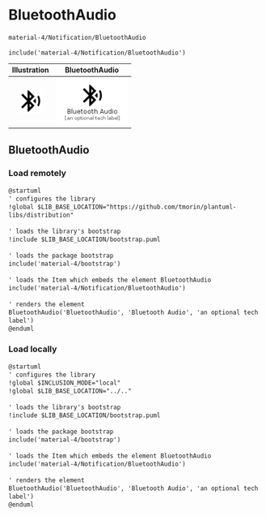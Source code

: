 # BluetoothAudio


```text
material-4/Notification/BluetoothAudio
```

```text
include('material-4/Notification/BluetoothAudio')
```



| Illustration | BluetoothAudio |
| :---: | :---: |
| ![illustration for Illustration](../../material-4/Notification/BluetoothAudio.png) | ![illustration for BluetoothAudio](../../material-4/Notification/BluetoothAudio.Local.png) |




## BluetoothAudio

### Load remotely
```plantuml
@startuml
' configures the library
!global $LIB_BASE_LOCATION="https://github.com/tmorin/plantuml-libs/distribution"

' loads the library's bootstrap
!include $LIB_BASE_LOCATION/bootstrap.puml

' loads the package bootstrap
include('material-4/bootstrap')

' loads the Item which embeds the element BluetoothAudio
include('material-4/Notification/BluetoothAudio')

' renders the element
BluetoothAudio('BluetoothAudio', 'Bluetooth Audio', 'an optional tech label')
@enduml
```

### Load locally
```plantuml
@startuml
' configures the library
!global $INCLUSION_MODE="local"
!global $LIB_BASE_LOCATION="../.."

' loads the library's bootstrap
!include $LIB_BASE_LOCATION/bootstrap.puml

' loads the package bootstrap
include('material-4/bootstrap')

' loads the Item which embeds the element BluetoothAudio
include('material-4/Notification/BluetoothAudio')

' renders the element
BluetoothAudio('BluetoothAudio', 'Bluetooth Audio', 'an optional tech label')
@enduml
```

